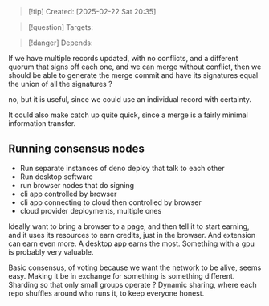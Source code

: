 
>[!tip] Created: [2025-02-22 Sat 20:35]

>[!question] Targets: 

>[!danger] Depends: 

If we have multiple records updated, with no conflicts, and a different quorum that signs off each one, and we can merge without conflict, then we should be able to generate the merge commit and have its signatures equal the union of all the signatures ?

no, but it is useful, since we could use an individual record with certainty.

It could also make catch up quite quick, since a merge is a fairly minimal information transfer.



## Running consensus nodes

- Run separate instances of deno deploy that talk to each other
- Run desktop software
- run browser nodes that do signing
- cli app controlled by browser
- cli app connecting to cloud then controlled by browser
- cloud provider deployments, multiple ones


Ideally want to bring a browser to a page, and then tell it to start earning, and it uses its resources to earn credits, just in the browser.  And extension can earn even more.  A desktop app earns the most.  Something with a gpu is probably very valuable.

Basic consensus, of voting because we want the network to be alive, seems easy.
Making it be in exchange for something is something different.
Sharding so that only small groups operate ?
Dynamic sharing, where each repo shuffles around who runs it, to keep everyone honest.

